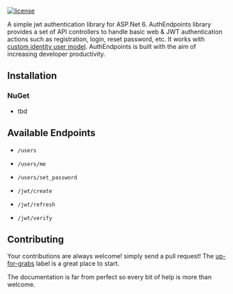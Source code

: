 [![license](https://img.shields.io/github/license/madeyoga/AuthEndpoints?color=blue&label=license&logo=Github&style=flat-square)](https://github.com/nano-devs/AuthEndpoints/blob/master/README.md)

A simple jwt authentication library for ASP.Net 6.
AuthEndpoints library provides a set of API controllers to handle basic web & JWT authentication actions such as registration, login, reset password, etc. It works with [custom identity user model](https://docs.microsoft.com/en-us/aspnet/core/security/authentication/customize-identity-model?view=aspnetcore-6.0#custom-user-data). 
AuthEndpoints is built with the aim of increasing developer productivity.


## Installation

### NuGet

- tbd


## Available Endpoints

- `/users`

- `/users/me`

- `/users/set_password`

- `/jwt/create`

- `/jwt/refresh`

- `/jwt/verify`


## Contributing

Your contributions are always welcome! simply send a pull request! The [up-for-grabs](https://github.com/madeyoga/AuthEndpoints/labels/up-for-grabs) label is a great place to start.

The documentation is far from perfect so every bit of help is more than welcome.